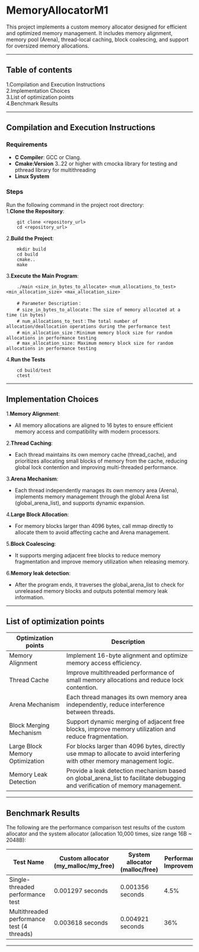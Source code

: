 # MemoryAllocatorM1
This project implements a custom memory allocator designed for efficient and optimized memory management. It includes memory alignment, memory pool (Arena), thread-local caching, block coalescing, and support for oversized memory allocations.  

***

## Table of contents
1.Compilation and Execution Instructions   
2.Implementation Choices  
3.List of optimization points  
4.Benchmark Results

***

## Compilation and Execution Instructions

### Requirements  

- **C Compiler**: GCC or Clang.  
- **Cmake:Version** 3..22 or higher with cmocka library for testing and pthread library for multithreading  
- **Linux System**  

### Steps  
Run the following command in the project root directory:  
1.**Clone the Repository**:  
    
```  
    git clone <repository_url>  
    cd <repository_url>
``` 

2.**Build the Project**:
```  
    mkdir build
    cd build
    cmake..
    make
```  

3.**Execute the Main Program**:
```
    ./main <size_in_bytes_to_allocate> <num_allocations_to_test> <min_allocation_size> <max_allocation_size>
    
    # Parameter Description：
    # size_in_bytes_to_allocate：The size of memory allocated at a time (in bytes)
    # num_allocations_to_test：The total number of allocation/deallocation operations during the performance test
    # min_allocation_size：Minimum memory block size for random allocations in performance testing
    # max_allocation_size: Maximum memory block size for random allocations in performance testing
```  

4.**Run the Tests**  
```
    cd build/test
    ctest
```  
***

## Implementation Choices  

1.**Memory Alignment**:  

- All memory allocations are aligned to 16 bytes to ensure efficient memory access and compatibility with modern processors.  

2.**Thread Caching**:

- Each thread maintains its own memory cache (thread_cache), and prioritizes allocating small blocks of memory from the cache, reducing global lock contention and improving multi-threaded performance.    

3.**Arena Mechanism**:

- Each thread independently manages its own memory area (Arena), implements memory management through the global Arena list (global_arena_list), and supports dynamic expansion.

4.**Large Block Allocation**:

- For memory blocks larger than 4096 bytes, call mmap directly to allocate them to avoid affecting cache and Arena management.  

5.**Block Coalescing**:  

- It supports merging adjacent free blocks to reduce memory fragmentation and improve memory utilization when releasing memory.  

6.**Memory leak detection**:

- After the program ends, it traverses the global_arena_list to check for unreleased memory blocks and outputs potential memory leak information.

***

## List of optimization points  

| Optimization points             | Description                                                                                                               |
|---------------------------------|---------------------------------------------------------------------------------------------------------------------------|
| Memory Alignment                | Implement 16-byte alignment and optimize memory access efficiency.                                                        |
| Thread Cache                    | Improve multithreaded performance of small memory allocations and reduce lock contention.                                 |
| Arena Mechanism                 | Each thread manages its own memory area independently, reduce interference between threads.                               |
| Block Merging Mechanism         | Support dynamic merging of adjacent free blocks, improve memory utilization and reduce fragmentation.                     |
| Large Block Memory Optimization | For blocks larger than 4096 bytes, directly use mmap to allocate to avoid interfering with other memory management logic. |
| Memory Leak Detection | Provide a leak detection mechanism based on global_arena_list to facilitate debugging and verification of memory management. |

***

## Benchmark Results 

The following are the performance comparison test results of the custom allocator and the system allocator (allocation 10,000 times, size range 16B ~ 2048B):

| Test Name | Custom allocator (my_malloc/my_free) | System allocator (malloc/free) | Performance Improvement |
|-----------|--------------------------------------|--------------------------------|-------------------------|
|Single-threaded performance test| 0.001297 seconds                     | 0.001356 seconds               | 4.5%                    |
|Multithreaded performance test (4 threads)| 0.003618 seconds                     | 0.004921 seconds               | 36%                     |

***